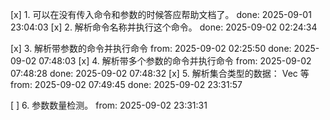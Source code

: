 [x] 1. 可以在没有传入命令和参数的时候答应帮助文档了。  done: 2025-09-01 23:04:03
[x] 2. 解析命令名称并执行这个命令。                 done: 2025-09-02 02:24:34

[x] 3. 解析带参数的命令并执行命令                   from: 2025-09-02 02:25:50  done: 2025-09-02 07:48:03
[x] 4. 解析带多个参数的命令并执行命令                from: 2025-09-02 07:48:28  done: 2025-09-02 07:48:32
[x] 5. 解析集合类型的数据： Vec  等                 from: 2025-09-02 07:49:45  done: 2025-09-02 23:31:57


[ ] 6. 参数数量检测。                               from: 2025-09-02 23:31:31

 
